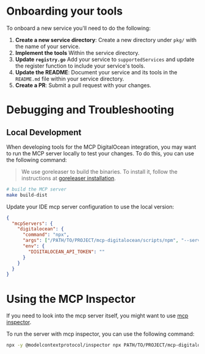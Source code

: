 # Onboarding your tools

To onboard a new service you'll need to do the following:

1. **Create a new service directory**: Create a new directory under `pkg/` with the name of your service.
2. **Implement the tools** Within the service directory. 
3. **Update `registry.go`** Add your service to `supportedServices` and update the register function to include your service's tools.
4. **Update the README**: Document your service and its tools in the `README.md` file within your service directory.
5. **Create a PR**: Submit a pull request with your changes.

# Debugging and Troubleshooting

## Local Development

When developing tools for the MCP DigitalOcean integration, you may want to run the MCP server locally to test your changes. To do this, you can use the following command:

> We use goreleaser to build the binaries. To install it, follow the instructions at [goreleaser installation](https://goreleaser.com/install/).

```bash
# build the MCP server
make build-dist
```

Update your IDE mcp server configuration to use the local version:
```json
{
  "mcpServers": {
    "digitalocean": {
      "command": "npx",
      "args": ["/PATH/TO/PROJECT/mcp-digitalocean/scripts/npm", "--services apps"],
      "env": {
        "DIGITALOCEAN_API_TOKEN": ""
      }
    }
  }
}
```

# Using the MCP Inspector

If you need to look into the mcp server itself, you might want to use [mcp inspector](https://modelcontextprotocol.io/docs/tools/inspector).

To run the server with mcp inspector, you can use the following command:

```bash
npx -y @modelcontextprotocol/inspector npx PATH/TO/PROJECT/mcp-digitalocean/scripts/npm --services apps --digitalocean-api-token YOUR_DO_TOKEN
```

